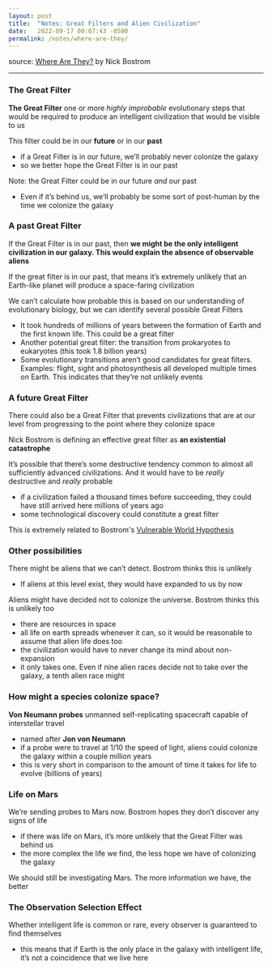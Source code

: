 ```yaml
---
layout: post
title:  "Notes: Great Filters and Alien Civilization"
date:   2022-09-17 00:07:43 -0500
permalink: /notes/where-are-they/
---
```


source: [Where Are They?](https://nickbostrom.com/extraterrestrial.pdf) by Nick Bostrom

---

### The Great Filter

**The Great Filter** one or more *highly improbable* evolutionary steps that would be required to produce an intelligent civilization that would be visible to us

This filter could be in our **future** or in our **past**

- if a Great Filter is in our future, we’ll probably never colonize the galaxy
- so we better hope the Great Filter is in our past

Note: the Great Filter could be in our future *and* our past

- Even if it’s behind us, we’ll probably be some sort of post-human by the time we colonize the galaxy

### A past Great Filter

If the Great Filter is in our past, then **we might be the only intelligent civilization in our galaxy. This would explain the absence of observable aliens**

If the great filter is in our past, that means it’s extremely unlikely that an Earth-like planet will produce a space-faring civilization

We can’t calculate how probable this is based on our understanding of evolutionary biology, but we can identify several possible Great Filters

- It took hundreds of millions of years between the formation of Earth and the first known life. This could be a great filter
- Another potential great filter: the transition from prokaryotes to eukaryotes (this took 1.8 billion years)
- Some evolutionary transitions aren’t good candidates for great filters. Examples: flight, sight and photosynthesis all developed multiple times on Earth. This indicates that they’re not unlikely events

### A future Great Filter

There could also be a Great Filter that prevents civilizations that are at our level from progressing to the point where they colonize space

Nick Bostrom is defining an effective great filter as **an existential catastrophe**

It’s possible that there’s some destructive tendency common to almost all sufficiently advanced civilizations. And it would have to be *really* destructive and *really* probable

- if a civilization failed a thousand times before succeeding, they could have still arrived here millions of years ago
- some technological discovery could constitute a great filter

This is extremely related to Bostrom's [Vulnerable World Hypothesis](https://ngozinwogwugwu.github.io/notes/vulnerable-world/)

### Other possibilities

There might be aliens that we can’t detect. Bostrom thinks this is unlikely

- If aliens at this level exist, they would have expanded to us by now

Aliens might have decided not to colonize the universe. Bostrom thinks this is unlikely too

- there are resources in space
- all life on earth spreads whenever it can, so it would be reasonable to assume that alien life does too
- the civilization would have to never change its mind about non-expansion
- it only takes one. Even if nine alien races decide not to take over the galaxy, a tenth alien race might

### How might a species colonize space?

**Von Neumann probes** unmanned self-replicating spacecraft capable of interstellar travel

- named after **Jon von Neumann**
- if a probe were to travel at 1/10 the speed of light, aliens could colonize the galaxy within a couple million years
- this is very short in comparison to the amount of time it takes for life to evolve (billions of years)

### Life on Mars

We’re sending probes to Mars now. Bostrom hopes they don’t discover any signs of life

- if there was life on Mars, it’s more unlikely that the Great Filter was behind us
- the more complex the life we find, the less hope we have of colonizing the galaxy

We should still be investigating Mars. The more information we have, the better

### The Observation Selection Effect

Whether intelligent life is common or rare, every observer is guaranteed to find themselves

- this means that if Earth is the only place in the galaxy with intelligent life, it’s not a coincidence that we live here
